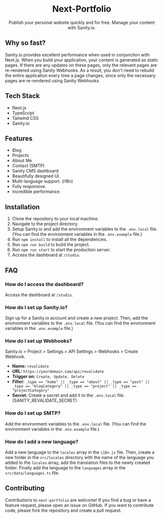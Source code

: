 <div align="center">
    <h1>Next-Portfolio</h1>
    <p>Publish your personal website quickly and for free. Manage your content with Sanity.io.</p>
</div>

## Why so fast?

Sanity.io provides excellent performance when used in conjunction with Next.js. When you build your application, your content is generated as static pages. If there are any updates on these pages, only the relevant pages are re-rendered using Sanity Webhooks. As a result, you don't need to rebuild the entire application every time a page changes, since only the necessary pages are re-rendered using Sanity Webhooks.

## Tech Stack

- Next.js
- TypeScript
- Tailwind CSS
- Sanity.io

## Features

- Blog
- Projects
- About Me
- Contact (SMTP)
- Sanity CMS dashboard
- Beautifully designed UI.
- Multi-language support. (i18n)
- Fully responsive.
- Incredible performance.

## Installation

1. Clone the repository to your local machine.
2. Navigate to the project directory.
3. Setup Sanity.io and add the environment variables to the `.env.local` file. (You can find the environment variables in the `.env.example` file.)
4. Run `npm install` to install all the dependencies.
5. Run `npm run build` to build the project.
6. Run `npm run start` to start the production server.
7. Access the dashboard at `/studio`.

## FAQ

### How do I access the dashboard?
Access the dashboard at `/studio`.

### How do I set up Sanity.io?
Sign up for a Sanity.io account and create a new project. Then, add the environment variables to the `.env.local` file. (You can find the environment variables in the `.env.example` file.)

### How do I set up Webhooks?
Sanity.io > Project > Settings > API Settings > Webhooks > Create Webhook.

- **Name:** `revalidate`
- **URL:** `https://yourdomain.com/api/revalidate`
- **Trigger on:** `Create, Update, Delete`
- **Filter:** `_type == "home" || _type == "about" || _type == "post" || _type == "blogCategory" || _type == "project" || _type == "projectCategory"`
- **Secret:** Create a secret and add it to the `.env.local` file. (SANITY_REVALIDATE_SECRET)

### How do I set up SMTP?
Add the environment variables to the `.env.local` file. (You can find the environment variables in the `.env.example` file.)

### How do I add a new language?
Add a new language to the `locales` array in the `i18n.js` file. Then, create a new folder in the `src/locales` directory with the name of the language you added to the `locales` array, add the translation files to the newly created folder. Finally add the language to the `languages` array in the `src/data/languages.ts` file.

## Contributing

Contributions to `next-portfolio` are welcome! If you find a bug or have a feature request, please open an issue on GitHub. If you want to contribute code, please fork the repository and create a pull request.